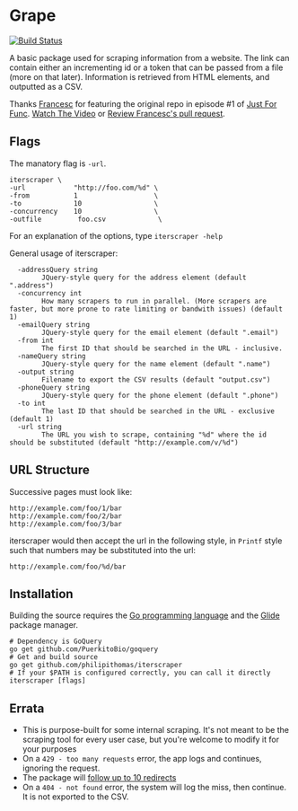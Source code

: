 # Grape

[![Build Status](https://travis-ci.org/philipithomas/iterscraper.svg?branch=master)](https://travis-ci.org/philipithomas/iterscraper)

A basic package used for scraping information from a website. 
The link can contain either an incrementing id or a token that can be passed from a file (more on that later).
Information is retrieved from HTML elements, and outputted as a CSV.

Thanks [Francesc](https://github.com/campoy) for featuring the original repo in episode #1 of [Just For Func](https://twitter.com/justforfunc). [Watch The Video](https://www.youtube.com/watch?list=PL64wiCrrxh4Jisi7OcCJIUpguV_f5jGnZ&v=eIWFnNz8mF4) or [Review Francesc's pull request](https://github.com/philipithomas/iterscraper/pull/1).

## Flags

The manatory flag is `-url`.

```
iterscraper \
-url            "http://foo.com/%d" \
-from           1                   \
-to             10                  \
-concurrency    10                  \
-outfile         foo.csv             \
```

For an explanation of the options, type `iterscraper -help`

General usage of iterscraper:

```
  -addressQuery string
        JQuery-style query for the address element (default ".address")
  -concurrency int
        How many scrapers to run in parallel. (More scrapers are faster, but more prone to rate limiting or bandwith issues) (default 1)
  -emailQuery string
        JQuery-style query for the email element (default ".email")
  -from int
        The first ID that should be searched in the URL - inclusive.
  -nameQuery string
        JQuery-style query for the name element (default ".name")
  -output string
        Filename to export the CSV results (default "output.csv")
  -phoneQuery string
        JQuery-style query for the phone element (default ".phone")
  -to int
        The last ID that should be searched in the URL - exclusive (default 1)
  -url string
        The URL you wish to scrape, containing "%d" where the id should be substituted (default "http://example.com/v/%d")
```

## URL Structure

Successive pages must look like:

```
http://example.com/foo/1/bar
http://example.com/foo/2/bar
http://example.com/foo/3/bar
```

iterscraper would then accept the url in the following style, in `Printf` style such that numbers may be substituted into the url:

```
http://example.com/foo/%d/bar
```

## Installation

Building the source requires the [Go programming language](https://golang.org/doc/install) and the [Glide](http://glide.sh) package manager.

```
# Dependency is GoQuery
go get github.com/PuerkitoBio/goquery
# Get and build source
go get github.com/philipithomas/iterscraper
# If your $PATH is configured correctly, you can call it directly
iterscraper [flags]

```


## Errata

* This is purpose-built for some internal scraping. It's not meant to be the scraping tool for every user case, but you're welcome to modify it for your purposes
* On a `429 - too many requests` error, the app logs and continues, ignoring the request.
* The package will [follow up to 10 redirects](https://golang.org/pkg/net/http/#Get)
* On a `404 - not found` error, the system will log the miss, then continue. It is not exported to the CSV.
